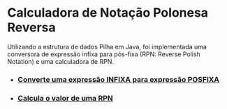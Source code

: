 # Calculadora de Notação Polonesa Reversa
Utilizando a estrutura de dados Pilha em Java, foi implementada uma conversora de expressão infixa para pós-fixa (RPN: Reverse Polish Notation) e uma calculadora de RPN.

* ### [Converte uma expressão INFIXA para expressão POSFIXA](https://github.com/AlexFlorenco/estruturaDeDados/tree/master/converterInfixa/src/converterInfixa)
* ### [Calcula o valor de uma RPN](https://github.com/AlexFlorenco/estruturaDeDados/tree/master/calcularRPN/src/calcularPosfixa) 

